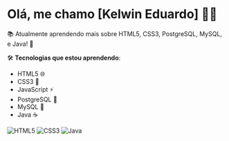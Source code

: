 # Olá, me chamo [Kelwin Eduardo] 👨‍💻

📚 Atualmente aprendendo mais sobre HTML5, CSS3, PostgreSQL, MySQL, e Java! 🚀

🛠️ **Tecnologias que estou aprendendo**:
- HTML5 🌐
- CSS3 🎨
- JavaScript ⚡
- PostgreSQL 🐘
- MySQL 🐬
- Java ☕

![HTML5](https://img.shields.io/badge/HTML5-%23E34F26?style=flat&logo=html5&logoColor=white)
![CSS3](https://img.shields.io/badge/CSS3-%231572B6?style=flat&logo=css3&logoColor=white)
![Java](https://img.shields.io/badge/Java-%23F7A800?style=flat&logo=java&logoColor=white)

